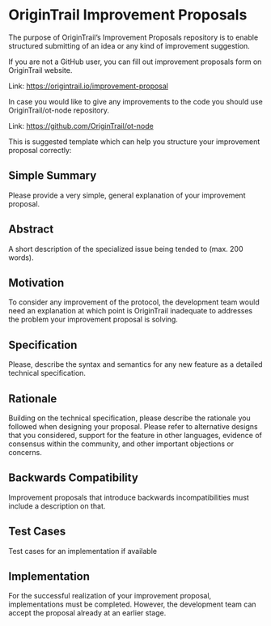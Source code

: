 # OriginTrail Improvement Proposals

The purpose of OriginTrail’s Improvement Proposals repository is to enable structured submitting of an idea or any kind of improvement suggestion.

If you are not a GitHub user, you can fill out improvement proposals form on OriginTrail website.

Link: https://origintrail.io/improvement-proposal


In case you would like to give any improvements to the code you should use OriginTrail/ot-node repository.

Link: https://github.com/OriginTrail/ot-node

This is suggested template which can help you structure your improvement proposal correctly:

## Simple Summary
Please provide a very simple, general explanation of your improvement proposal.  
## Abstract
A short description of the specialized issue being tended to (max. 200 words).
## Motivation
To consider any improvement of the protocol, the development team would need an explanation at which point is OriginTrail inadequate to addresses the problem your improvement proposal is solving. 
## Specification
Please, describe the syntax and semantics for any new feature as a detailed technical specification.

## Rationale
Building on the technical specification, please describe the rationale you followed when designing your proposal. Please refer to alternative designs that you considered, support for the feature in other languages, evidence of consensus within the community, and other important objections or concerns.
## Backwards Compatibility
Improvement proposals that introduce backwards incompatibilities must include a description on that.
## Test Cases
Test cases for an implementation if available
## Implementation
For the successful realization of your improvement proposal, implementations must be completed. However, the development team can accept the proposal already at an earlier stage.





